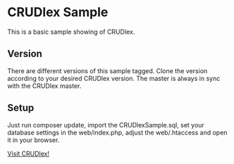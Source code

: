 CRUDlex Sample
==============

This is a basic sample showing of CRUDlex.

## Version

There are different versions of this sample tagged. Clone the version according to
your desired CRUDlex version. The master is always in sync with the CRUDlex master.

## Setup

Just run composer update, import the CRUDlexSample.sql, set your database
settings in the web/index.php, adjust the web/.htaccess and open it in your
browser.

[Visit CRUDlex!](https://github.com/philiplb/CRUDlex)
